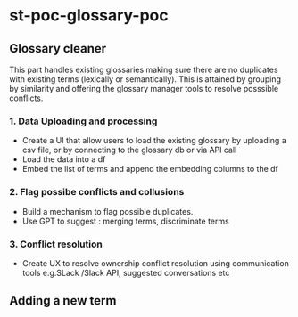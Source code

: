 # st-poc-glossary-poc

## Glossary cleaner

This part handles existing glossaries making sure there are no duplicates with existing terms (lexically or semantically).
This is attained by grouping by similarity and offering the glossary manager tools to resolve posssible conflicts.

### 1. Data Uploading and processing

- Create a UI that allow users to load the existing glossary by uploading a csv file, or by connecting to the glossary db or via API call
- Load the data into a df
- Embed the list of terms and append the embedding columns to the df

### 2. Flag possibe conflicts and collusions

- Build a mechanism to flag possible duplicates.
- Use GPT to suggest : merging terms, discriminate terms

### 3. Conflict resolution

- Create UX to resolve ownership conflict resolution using communication tools e.g.SLack /Slack API, suggested conversations etc

## Adding a new term
